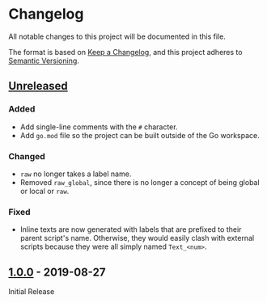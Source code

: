 # Changelog
All notable changes to this project will be documented in this file.

The format is based on [Keep a Changelog](https://keepachangelog.com/en/1.0.0/),
and this project adheres to [Semantic Versioning](https://semver.org/spec/v2.0.0.html).


## [Unreleased]
### Added
- Add single-line comments with the `#` character.
- Add `go.mod` file so the project can be built outside of the Go workspace.

### Changed
- `raw` no longer takes a label name.
- Removed `raw_global`, since there is no longer a concept of being global or local or `raw`.

### Fixed
- Inline texts are now generated with labels that are prefixed to their parent script's name. Otherwise, they would easily clash with external scripts because they were all simply named `Text_<num>`.

## [1.0.0] - 2019-08-27
Initial Release

[Unreleased]: https://github.com/huderlem/poryscript/compare/1.0.0...HEAD
[1.0.0]: https://github.com/huderlem/poryscript/tree/1.0.0
